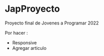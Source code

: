 # JapProyecto
Proyecto final de Jovenes a Programar 2022

Por hacer : 
- Responsive
- Agregar articulo
